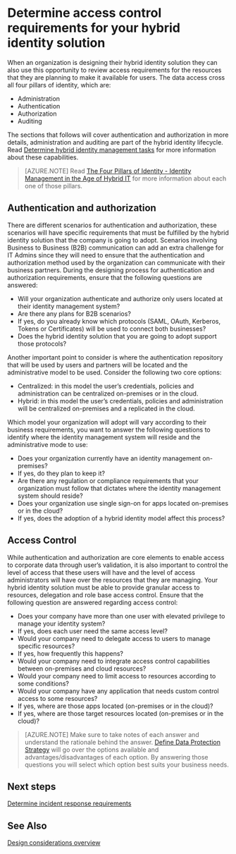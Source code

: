 
<properties
	pageTitle="Azure Active Directory hybrid identity design considerations- determine access control requirements| Microsoft Azure"
	description="Covers the pillars of identity, and identifying access requirements for resources for users in a hybrid environment."
	documentationCenter=""
	services="active-directory"
	authors="yuridio"
	manager="stevenpo"
	editor=""/>

<tags
	ms.service="active-directory"
	ms.devlang="na"
	ms.topic="article"
    ms.tgt_pltfrm="na"
    ms.workload="identity" 
	ms.date="11/11/2015"
	ms.author="yuridio"/>

# Determine access control requirements for your hybrid identity solution
When an organization is designing their hybrid identity solution they can also use this opportunity to review access requirements for the resources that they are planning to make it available for users. The data access cross all four pillars of identity, which are:

- Administration
- Authentication
- Authorization
- Auditing

The sections that follows will cover authentication and authorization in more details, administration and auditing are part of the hybrid identity lifecycle. Read [Determine hybrid identity management tasks](active-directory-hybrid-identity-design-considerations-hybridId-management-tasks.md) for more information about these capabilities.

>[AZURE.NOTE]
Read [The Four Pillars of Identity - Identity Management in the Age of Hybrid IT](http://social.technet.microsoft.com/wiki/contents/articles/15530.the-four-pillars-of-identity-identity-management-in-the-age-of-hybrid-it.aspx) for more information about each one of those pillars.

## Authentication and authorization
There are different scenarios for authentication and authorization, these scenarios will have specific requirements that must be fulfilled by the hybrid identity solution that the company is going to adopt. Scenarios involving Business to Business (B2B) communication can add an extra challenge for IT Admins since they will need to ensure that the authentication and authorization method used by the organization can communicate with their business partners. During the designing process for authentication and authorization requirements, ensure that the following questions are answered:

- Will your organization authenticate and authorize only users located at their identity management system?
 - Are there any plans for B2B scenarios?
 - If yes, do you already know which protocols (SAML, OAuth, Kerberos, Tokens or Certificates) will be used to connect both businesses?
- Does the hybrid identity solution that you are going to adopt support those protocols?

Another important point to consider is where the authentication repository that will be used by users and partners will be located and the administrative model to be used. Consider the following two core options:
- Centralized: in this model the user’s credentials, policies and administration can be centralized on-premises or in the cloud. 
- Hybrid: in this model the user’s credentials, policies and administration will be centralized on-premises and a replicated in the cloud.

Which model your organization will adopt will vary according to their business requirements, you want to answer the following questions to identify where the identity management system will reside and the administrative mode to use:

- Does your organization currently have an identity management on-premises?
 - If yes, do they plan to keep it?
 - Are there any regulation or compliance requirements that your organization must follow that dictates where the identity management system should reside?
- Does your organization use single sign-on for apps located on-premises or in the cloud?
 - If yes, does the adoption of a hybrid identity model affect this process?

## Access Control
While authentication and authorization are core elements to enable access to corporate data through user’s validation, it is also important to control the level of access that these users will have and the level of access administrators will have over the resources that they are managing. Your hybrid identity solution must be able to provide granular access to resources, delegation and role base access control. Ensure that the following question are answered regarding access control:

- Does your company have more than one user with elevated privilege to manage your identity system?
 - If yes, does each user need the same access level?
- Would your company need to delegate access to users to manage specific resources?
 - If yes, how frequently this happens? 
- Would your company need to integrate access control capabilities between on-premises and cloud resources?
- Would your company need to limit access to resources according to some conditions?
- Would your company have any application that needs custom control access to some resources?
 - If yes, where are those apps located (on-premises or in the cloud)?
 - If yes, where are those target resources located (on-premises or in the cloud)?
 
>[AZURE.NOTE]
Make sure to take notes of each answer and understand the rationale behind the answer. [Define Data Protection Strategy](active-directory-hybrid-identity-design-considerations-data-protection-strategy.md) will go over the options available and advantages/disadvantages of each option.  By answering those questions you will select which option best suits your business needs.

## Next steps

[Determine incident response requirements](active-directory-hybrid-identity-design-considerations-incident-response-requirements.md)

## See Also
[Design considerations overview](active-directory-hybrid-identity-design-considerations-overview.md)
